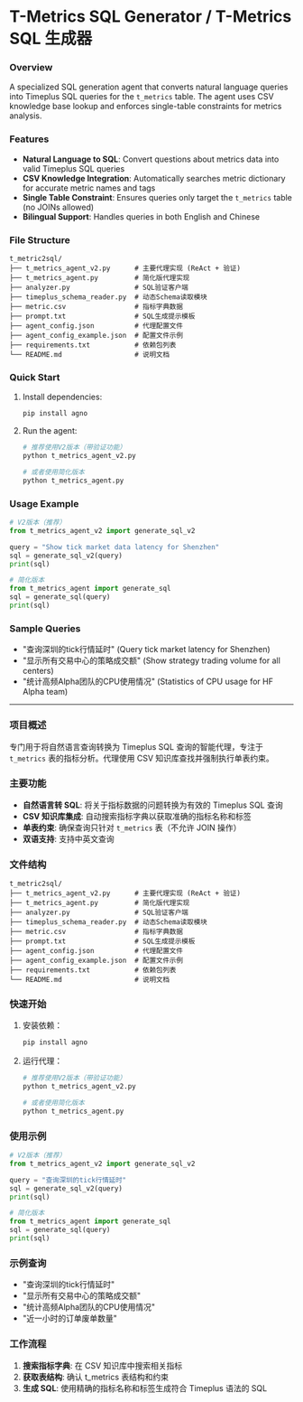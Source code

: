 # T-Metrics SQL Generator / T-Metrics SQL 生成器

### Overview
A specialized SQL generation agent that converts natural language queries into Timeplus SQL queries for the `t_metrics` table. The agent uses CSV knowledge base lookup and enforces single-table constraints for metrics analysis.

### Features
- **Natural Language to SQL**: Convert questions about metrics data into valid Timeplus SQL queries
- **CSV Knowledge Integration**: Automatically searches metric dictionary for accurate metric names and tags
- **Single Table Constraint**: Ensures queries only target the `t_metrics` table (no JOINs allowed)
- **Bilingual Support**: Handles queries in both English and Chinese

### File Structure
```
t_metric2sql/
├── t_metrics_agent_v2.py      # 主要代理实现 (ReAct + 验证)
├── t_metrics_agent.py         # 简化版代理实现
├── analyzer.py                # SQL验证客户端
├── timeplus_schema_reader.py  # 动态Schema读取模块
├── metric.csv                 # 指标字典数据
├── prompt.txt                 # SQL生成提示模板
├── agent_config.json          # 代理配置文件
├── agent_config_example.json  # 配置文件示例
├── requirements.txt           # 依赖包列表
└── README.md                  # 说明文档
```

### Quick Start
1. Install dependencies:
   ```bash
   pip install agno
   ```

2. Run the agent:
   ```python
   # 推荐使用V2版本（带验证功能）
   python t_metrics_agent_v2.py
   
   # 或者使用简化版本
   python t_metrics_agent.py
   ```

### Usage Example
```python
# V2版本（推荐）
from t_metrics_agent_v2 import generate_sql_v2

query = "Show tick market data latency for Shenzhen"
sql = generate_sql_v2(query)
print(sql)

# 简化版本
from t_metrics_agent import generate_sql
sql = generate_sql(query)
print(sql)
```

### Sample Queries
- "查询深圳的tick行情延时" (Query tick market latency for Shenzhen)
- "显示所有交易中心的策略成交额" (Show strategy trading volume for all centers)
- "统计高频Alpha团队的CPU使用情况" (Statistics of CPU usage for HF Alpha team)

---

### 项目概述
专门用于将自然语言查询转换为 Timeplus SQL 查询的智能代理，专注于 `t_metrics` 表的指标分析。代理使用 CSV 知识库查找并强制执行单表约束。

### 主要功能
- **自然语言转 SQL**: 将关于指标数据的问题转换为有效的 Timeplus SQL 查询
- **CSV 知识库集成**: 自动搜索指标字典以获取准确的指标名称和标签
- **单表约束**: 确保查询只针对 `t_metrics` 表（不允许 JOIN 操作）
- **双语支持**: 支持中英文查询

### 文件结构
```
t_metric2sql/
├── t_metrics_agent_v2.py      # 主要代理实现 (ReAct + 验证)
├── t_metrics_agent.py         # 简化版代理实现
├── analyzer.py                # SQL验证客户端
├── timeplus_schema_reader.py  # 动态Schema读取模块
├── metric.csv                 # 指标字典数据
├── prompt.txt                 # SQL生成提示模板
├── agent_config.json          # 代理配置文件
├── agent_config_example.json  # 配置文件示例
├── requirements.txt           # 依赖包列表
└── README.md                  # 说明文档
```

### 快速开始
1. 安装依赖：
   ```bash
   pip install agno
   ```

2. 运行代理：
   ```python
   # 推荐使用V2版本（带验证功能）
   python t_metrics_agent_v2.py
   
   # 或者使用简化版本
   python t_metrics_agent.py
   ```

### 使用示例
```python
# V2版本（推荐）
from t_metrics_agent_v2 import generate_sql_v2

query = "查询深圳的tick行情延时"
sql = generate_sql_v2(query)
print(sql)

# 简化版本
from t_metrics_agent import generate_sql
sql = generate_sql(query)
print(sql)
```

### 示例查询
- "查询深圳的tick行情延时"
- "显示所有交易中心的策略成交额" 
- "统计高频Alpha团队的CPU使用情况"
- "近一小时的订单废单数量"

### 工作流程
1. **搜索指标字典**: 在 CSV 知识库中搜索相关指标
2. **获取表结构**: 确认 t_metrics 表结构和约束
3. **生成 SQL**: 使用精确的指标名称和标签生成符合 Timeplus 语法的 SQL